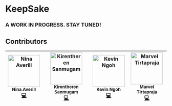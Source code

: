 # KeepSake

### A WORK IN PROGRESS. STAY TUNED!

## Contributors
<!-- ALL-CONTRIBUTORS-LIST:START - Do not remove or modify this section -->
<!-- prettier-ignore -->
| [<img src="https://avatars3.githubusercontent.com/u/26502103?s=460&v=4" width="100px;" alt="Nina Averill"/><br /><sub><b>Nina Averill</b></sub>](https://github.com/naverill)<br />[💻](https://github.com/naverill/comp30022-IT-project/commits?author=naverill "Code") | [<img src="https://avatars1.githubusercontent.com/u/42795305?s=460&v=4" width="100px;" alt="Kirentheren Sanmugam"/><br /><sub><b>Kirentheren Sanmugam</b></sub>](https://github.com/ksanmugam)<br />[💻](https://github.com/naverill/comp30022-IT-project/commits?author=ksanmugam "Code") | [<img src="https://avatars1.githubusercontent.com/u/48738454?s=460&v=4" width="100px;" alt="Kevin Ngoh"/><br /><sub><b>Kevin Ngoh</b></sub>](https://github.com/kngoh)<br />[💻](https://github.com/naverill/comp30022-IT-project/commits?author=kngoh "Code") | [<img src="https://avatars0.githubusercontent.com/u/53639939?s=460&v=4" width="100px;" alt="Marvel Tirtapraja"/><br /><sub><b>Marvel Tirtapraja</b></sub>](https://github.com/MarvelJonathan)<br />[💻](https://github.com/naverill/comp30022-IT-project/commits?author=MarvelJonathan "Code") |
| :---: | :---: | :---: | :---: |
<!-- ALL-CONTRIBUTORS-LIST:END -->
